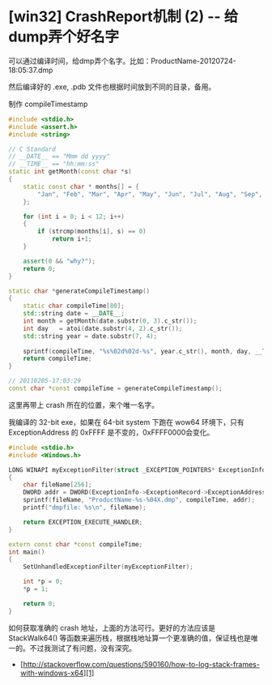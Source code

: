 # [win32] CrashReport机制 (2) -- 给dump弄个好名字

可以通过编译时间，给dmp弄个名字。比如：ProductName-20120724-18:05:37.dmp

然后编译好的 .exe, .pdb 文件也根据时间放到不同的目录，备用。

制作 compileTimestamp

```C++
#include <stdio.h>
#include <assert.h>
#include <string>

// C Standard
// __DATE__ == "Mmm dd yyyy"
// __TIME__ == "hh:mm:ss"
static int getMonth(const char *s)
{
    static const char * months[] = {
        "Jan", "Feb", "Mar", "Apr", "May", "Jun", "Jul", "Aug", "Sep", "Oct", "Nov", "Dec"
    };

    for (int i = 0; i < 12; i++)
    {
        if (strcmp(months[i], s) == 0)
            return i+1;
    }

    assert(0 && "why?");
    return 0;
}

static char *generateCompileTimestamp()
{
    static char compileTime[80];
    std::string date = __DATE__;
    int month = getMonth(date.substr(0, 3).c_str());
    int day   = atoi(date.substr(4, 2).c_str());
    std::string year = date.substr(7, 4);
   
    sprintf(compileTime, "%s%02d%02d-%s", year.c_str(), month, day, __TIME__);
    return compileTime;
}

// 20110205-17:03:29
const char *const compileTime = generateCompileTimestamp();
```

这里再带上 crash 所在的位置，来个唯一名字。

我编译的 32-bit exe，如果在 64-bit system 下跑在 wow64 环境下，只有 ExceptionAddress 的 0xFFFF 是不变的，0xFFFF0000会变化。

```C++
#include <stdio.h>
#include <Windows.h>

LONG WINAPI myExceptionFilter(struct _EXCEPTION_POINTERS* ExceptionInfo)
{
    char fileName[256];
    DWORD addr = DWORD(ExceptionInfo->ExceptionRecord->ExceptionAddress) & 0xFFFF;
    sprintf(fileName, "ProductName-%s-%04X.dmp", compileTime, addr);
    printf("dmpfile: %s\n", fileName);

    return EXCEPTION_EXECUTE_HANDLER;
}

extern const char *const compileTime;
int main()
{
    SetUnhandledExceptionFilter(myExceptionFilter);

    int *p = 0;
    *p = 1;

    return 0;
}
```

如何获取准确的 crash 地址，上面的方法可行。更好的方法应该是 StackWalk64() 等函数来遍历栈，根据栈地址算一个更准确的值，保证栈也是唯一的。不过我测试了有问题，没有深究。
 * [http://stackoverflow.com/questions/590160/how-to-log-stack-frames-with-windows-x64][1]

[1]:http://stackoverflow.com/questions/590160/how-to-log-stack-frames-with-windows-x64
